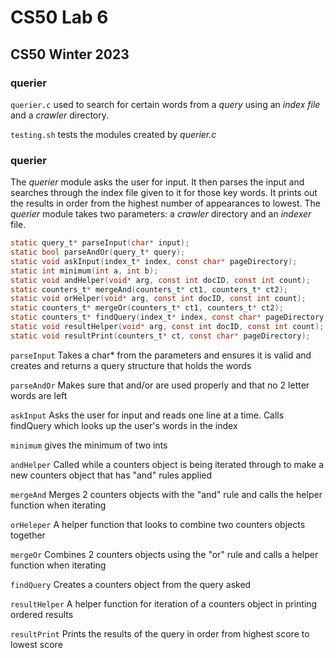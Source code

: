 # CS50 Lab 6
## CS50 Winter 2023

### querier

`querier.c` used to search for certain words from a _query_ using an _index file_ and a _crawler_ directory.

`testing.sh` tests the modules created by _querier.c_

### querier

The *querier* module asks the user for input. It then parses the input and searches through the index file given to it for those key words. It prints out the results in order from the highest number of appearances to lowest. The *querier* module takes two parameters: a _crawler_ directory and an _indexer_ file.

```c
static query_t* parseInput(char* input);
static bool parseAndOr(query_t* query);
static void askInput(index_t* index, const char* pageDirectory);
static int minimum(int a, int b);
static void andHelper(void* arg, const int docID, const int count);
static counters_t* mergeAnd(counters_t* ct1, counters_t* ct2);
static void orHelper(void* arg, const int docID, const int count);
static counters_t* mergeOr(counters_t* ct1, counters_t* ct2);
static counters_t* findQuery(index_t* index, const char* pageDirectory, query_t* query);
static void resultHelper(void* arg, const int docID, const int count);
static void resultPrint(counters_t* ct, const char* pageDirectory);
```

`parseInput` Takes a char* from the parameters and ensures it is valid and creates and returns a query structure that holds the words

`parseAndOr` Makes sure that and/or are used properly and that no 2 letter words are left

`askInput` Asks the user for input and reads one line at a time. Calls findQuery which looks up the user's words in the index

`minimum` gives the minimum of two ints

`andHelper` Called while a counters object is being iterated through to make a new counters object that has "and" rules applied

`mergeAnd` Merges 2 counters objects with the "and" rule and calls the helper function when iterating

`orHeleper` A helper function that looks to combine two counters objects together

`mergeOr` Combines 2 counters objects using the "or" rule and calls a helper function when iterating

`findQuery` Creates a counters object from the query asked

`resultHelper` A helper function for iteration of a counters object in printing ordered results

`resultPrint` Prints the results of the query in order from highest score to lowest score